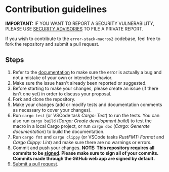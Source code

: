 # Contribution guidelines

**IMPORTANT:** IF YOU WANT TO REPORT A SECURITY VULNERABILITY, PLEASE USE [SECURITY ADVISORIES](https://github.com/LuisFerLCC/error-stack-macros2/security/advisories/new) TO FILE A PRIVATE REPORT.

If you wish to contribute to the `error-stack-macros2` codebase, feel free to fork the repository and submit a pull request.

## Steps

1.  Refer to the [documentation](https://docs.rs/error-stack-macros2) to make sure the error is actually a bug and not a mistake of your own or intended behavior.
1.  Make sure the issue hasn't already been reported or suggested.
1.  Before starting to make your changes, please create an issue (if there isn't one yet) in order to discuss your proposal.
1.  Fork and clone the repository.
1.  Make your changes (add or modify tests and documentation comments as necessary to cover your changes).
1.  Run `cargo test` (or VSCode task _Cargo: Test_) to run the tests. You can also run `cargo build` (_Cargo: Create development build_) to test the macro in a local Cargo project, or run `cargo doc` (_Cargo: Generate documentation_) to build the documentation.
1.  Run `cargo fmt` and `cargo clippy` (or VSCode tasks _RustFMT: Format_ and _Cargo Clippy: Lint_) and make sure there are no warnings or errors.
1.  Commit and push your changes. **NOTE: This repository requires all commits to be [signed](https://docs.github.com/en/authentication/managing-commit-signature-verification/about-commit-signature-verification). Please make sure to sign all of your commits. Commits made through the GitHub web app are signed by default.**
1.  [Submit a pull request](https://github.com/LuisFerLCC/error-stack-macros2/compare).
